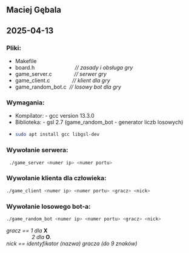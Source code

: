 ## Maciej Gębala
## 2025-04-13

### Pliki:

- Makefile
- board.h&nbsp;&nbsp;&nbsp;&nbsp;&nbsp;&nbsp;&nbsp;&nbsp;&nbsp;&nbsp;&nbsp;&nbsp;&nbsp;&nbsp;&nbsp;&nbsp;&nbsp;&nbsp;&nbsp;&nbsp;&nbsp;&nbsp;&nbsp;&nbsp;&nbsp;&nbsp;&nbsp;*// zasady i obsługa gry*
- game_server.c&nbsp;&nbsp;&nbsp;&nbsp;&nbsp;&nbsp;&nbsp;&nbsp;&nbsp;&nbsp;&nbsp;&nbsp;&nbsp;&nbsp;&nbsp;*// serwer gry* 
- game_client.c&nbsp;&nbsp;&nbsp;&nbsp;&nbsp;&nbsp;&nbsp;&nbsp;&nbsp;&nbsp;&nbsp;&nbsp;&nbsp;&nbsp;&nbsp;*// klient dla gry*
- game_random_bot.c&nbsp;&nbsp;*// losowy bot dla gry*

### Wymagania:

- Kompilator:  - gcc version 13.3.0
- Biblioteka:  - gsl 2.7 (game_random_bot - generator liczb losowych)
-   ```bash
    sudo apt install gcc libgsl-dev
    ```

### Wywołanie serwera:

```bash
 ./game_server <numer ip> <numer portu>
 ```

### Wywołanie klienta dla człowieka:

```bash
./game_client <numer ip> <numer portu> <gracz> <nick>
```

### Wywołanie losowego bot-a:

```bash
./game_random_bot <numer ip> <numer portu> <gracz> <nick>
```

*gracz == 1 dla* **X** <br>
&nbsp;&nbsp;&nbsp;&nbsp;&nbsp;&nbsp;&nbsp;&nbsp;&nbsp;&nbsp;&nbsp;&nbsp;&nbsp;&nbsp;&nbsp;&nbsp;&nbsp;*2 dla* **O**. <br>
*nick == identyfikator (nazwa) gracza (do 9 znaków)*

